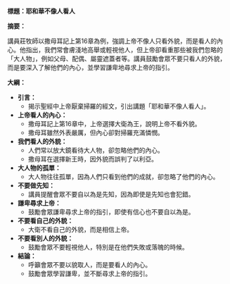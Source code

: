 **標題：耶和華不像人看人**

**摘要：**

講員莊牧師以撒母耳記上第16章為例，強調上帝不像人只看外貌，而是看人的內心。他指出，我們常會膚淺地高舉或輕視他人，但上帝卻看重那些被我們忽略的「大人物」，例如父母、配偶、屬靈遮蓋者等。講員鼓勵會眾不要只看人的外貌，而是要深入了解他們的內心，並學習謙卑地尋求上帝的指引。

**大綱：**

* **引言：**
    * 揭示聖經中上帝厭棄掃羅的經文，引出講題「耶和華不像人看人」。
* **上帝看人的內心：**
    * 撒母耳記上第16章中，上帝選擇大衛為王，說明上帝不看外貌。
    * 撒母耳雖然外表嚴厲，但內心卻對掃羅充滿憐憫。
* **我們看人的外貌：**
    * 人們常以放大鏡看待大人物，卻忽略他們的內心。
    * 撒母耳在選擇新王時，因外貌而誤判了以利亞。
* **大人物的孤單：**
    * 大人物往往孤單，因為人們只看到他們的成就，卻忽略了他們的內心。
* **不要做先知：**
    * 講員提醒會眾不要自以為是先知，因為即使是先知也會犯錯。
* **謙卑尋求上帝：**
    * 鼓勵會眾謙卑尋求上帝的指引，即使有信心也不要自以為是。
* **不要看自己的外貌：**
    * 大衛不看自己的外貌，而是相信上帝。
* **不要看別人的外貌：**
    * 鼓勵會眾不要輕視他人，特別是在他們失敗或落魄的時候。
* **結論：**
    * 呼籲會眾不要以貌取人，而是要看人的內心。
    * 鼓勵會眾學習謙卑，並不斷尋求上帝的指引。